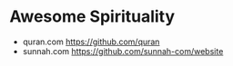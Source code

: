 # Awesome Spirituality

* quran.com https://github.com/quran
* sunnah.com https://github.com/sunnah-com/website

